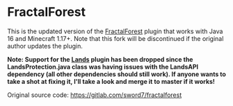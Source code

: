 # FractalForest

This is the updated version of the [FractalForest](https://www.spigotmc.org/resources/fractal-forest.75850/) plugin that works with Java 16 and Minecraft 1.17+. Note that this fork will be discontinued if the original author updates the plugin.

**Note: Support for the [Lands](https://www.spigotmc.org/resources/lands-land-claim-plugin-grief-prevention-protection-gui-management-nations-wars-1-17-support.53313/) plugin has been dropped since the LandsProtection.java class was having issues with the LandsAPI dependency (all other dependencies should still work). If anyone wants to take a shot at fixing it, I'll take a look and merge it to master if it works!**

Original source code: https://gitlab.com/sword7/fractalforest
